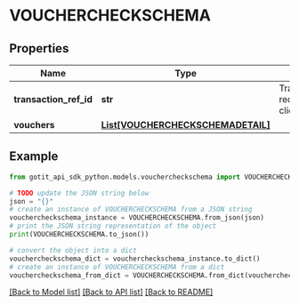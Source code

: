 # VOUCHERCHECKSCHEMA


## Properties

Name | Type | Description | Notes
------------ | ------------- | ------------- | -------------
**transaction_ref_id** | **str** | TransactionRefId receive from client request | [optional] 
**vouchers** | [**List[VOUCHERCHECKSCHEMADETAIL]**](VOUCHERCHECKSCHEMADETAIL.md) |  | [optional] 

## Example

```python
from gotit_api_sdk_python.models.vouchercheckschema import VOUCHERCHECKSCHEMA

# TODO update the JSON string below
json = "{}"
# create an instance of VOUCHERCHECKSCHEMA from a JSON string
vouchercheckschema_instance = VOUCHERCHECKSCHEMA.from_json(json)
# print the JSON string representation of the object
print(VOUCHERCHECKSCHEMA.to_json())

# convert the object into a dict
vouchercheckschema_dict = vouchercheckschema_instance.to_dict()
# create an instance of VOUCHERCHECKSCHEMA from a dict
vouchercheckschema_from_dict = VOUCHERCHECKSCHEMA.from_dict(vouchercheckschema_dict)
```
[[Back to Model list]](../README.md#documentation-for-models) [[Back to API list]](../README.md#documentation-for-api-endpoints) [[Back to README]](../README.md)


